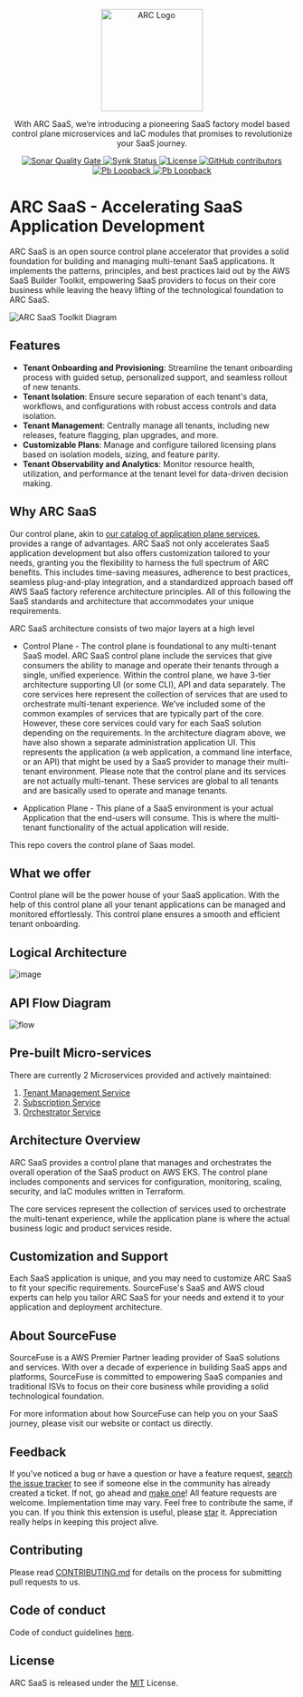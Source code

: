 <p align="center">
  <a href="https://sourcefuse.github.io/arc-docs/arc-api-docs" target="blank"><img src="https://github.com/sourcefuse/arc-saas/blob/master/docs/assets/logo-dark-bg.png?raw=true" width="180" alt="ARC Logo" /></a>
</p>

<p align="center">
  With ARC SaaS, we’re introducing a pioneering SaaS factory model based control plane microservices and IaC modules that promises to revolutionize your SaaS journey.
</p>

<p align="center">
<a href="https://sonarcloud.io/summary/new_code?id=sourcefuse_arc-saas" target="_blank">
<img alt="Sonar Quality Gate" src="https://img.shields.io/sonar/quality_gate/sourcefuse_arc-saas?server=https%3A%2F%2Fsonarcloud.io&style=for-the-badge">
</a>
<a href="https://app.snyk.io/org/ashishkaushik/reporting?context[page]=issues-detail&project_target=%255B%2522sourcefuse%252Farc-saas%2522%255D&project_origin=%255B%2522github%2522%255D&issue_status=%255B%2522Open%2522%255D&issue_by=Severity&table_issues_detail_cols=SCORE%257CCVE%257CCWE%257CPROJECT%257CEXPLOIT%2520MATURITY%257CAUTO%2520FIXABLE%257CINTRODUCED%257CSNYK%2520PRODUCT&v=1">
<img alt="Synk Status" src="https://img.shields.io/badge/SYNK_SECURITY-MONITORED-GREEN?style=for-the-badge">
</a>
<a href="./LICENSE">
<img src="https://img.shields.io/github/license/sourcefuse/arc-saas?style=for-the-badge" alt="License" />
</a>
<a href="https://github.com/sourcefuse/arc-saas/graphs/contributors" target="_blank">
  <img alt="GitHub contributors" src="https://img.shields.io/github/contributors/sourcefuse/arc-saas?style=for-the-badge">
</a>
<!-- <a href="https://www.npmjs.com/~sourceloop" target="_blank">
  <img alt="sourceloop core downloads" src="https://img.shields.io/npm/dm/@sourceloop/core?style=for-the-badge">
</a> -->
<!-- Will add once we publish this -->
<a href="https://loopback.io/" target="_blank">
  <img alt="Pb Loopback" src="https://img.shields.io/badge/Powered%20by-Loopback 4-brightgreen?style=for-the-badge" />
</a>
<a href="https://nestjs.com/" target="_blank">
  <img alt="Pb Loopback" src="https://img.shields.io/badge/Compatible%20With-NestJS-brightgreen?style=for-the-badge" />
</a>

</p>

# ARC SaaS - Accelerating SaaS Application Development

ARC SaaS is an open source control plane accelerator that provides a solid foundation for building and managing multi-tenant SaaS applications. It implements the patterns, principles, and best practices laid out by the AWS SaaS Builder Toolkit, empowering SaaS providers to focus on their core business while leaving the heavy lifting of the technological foundation to ARC SaaS.

![ARC SaaS Toolkit Diagram](./docs/assets/arc-saas-toolkit.png)

## Features

- **Tenant Onboarding and Provisioning**: Streamline the tenant onboarding process with guided setup, personalized support, and seamless rollout of new tenants.
- **Tenant Isolation**: Ensure secure separation of each tenant's data, workflows, and configurations with robust access controls and data isolation.
- **Tenant Management**: Centrally manage all tenants, including new releases, feature flagging, plan upgrades, and more.
- **Customizable Plans**: Manage and configure tailored licensing plans based on isolation models, sizing, and feature parity.
- **Tenant Observability and Analytics**: Monitor resource health, utilization, and performance at the tenant level for data-driven decision making.

## Why ARC SaaS

Our control plane, akin to [our catalog of application plane services](https://github.com/sourcefuse/loopback4-microservice-catalog), provides a range of advantages. ARC SaaS not only accelerates SaaS application development but also offers customization tailored to your needs, granting you the flexibility to harness the full spectrum of ARC benefits. This includes time-saving measures, adherence to best practices, seamless plug-and-play integration, and a standardized approach based off AWS SaaS factory reference architecture principles. All of this following the SaaS standards and architecture that accommodates your unique requirements.

ARC SaaS architecture consists of two major layers at a high level

- Control Plane - The control plane is foundational to any multi-tenant SaaS model. ARC SaaS control plane include the services that give consumers the ability to manage and operate their tenants through a single, unified experience. Within the control plane, we have 3-tier architecture supporting UI (or some CLI), API and data separately. The core services here represent the collection of services that are used to orchestrate multi-tenant experience. We’ve included some of the common examples of services that are typically part of the core. However, these core services could vary for each SaaS solution depending on the requirements. In the architecture diagram above, we have also shown a separate administration application UI. This represents the application (a web application, a command line interface, or an API) that might be used by a SaaS provider to manage their multi-tenant environment. Please note that the control plane and its services are not actually multi-tenant. These services are global to all tenants and are basically used to operate and manage tenants.

- Application Plane - This plane of a SaaS environment is your actual Application that the end-users will consume. This is where the multi-tenant functionality of the actual application will reside.

This repo covers the control plane of Saas model.

## What we offer

Control plane will be the power house of your SaaS application. With the help of this control plane all your tenant applications can be managed and monitored effortlessly. This control plane ensures a smooth and efficient tenant onboarding.

## Logical Architecture

![image](https://github.com/sourcefuse/arc-saas/assets/107617248/ec3f9e75-6c66-4ee3-87a9-a8b19b636185)

## API Flow Diagram

![flow](./services/tenant-management-service/docs/tenant-onboarding.png)

## Pre-built Micro-services

There are currently 2 Microservices provided and actively maintained:

1. [Tenant Management Service](services/tenant-management-service)
2. [Subscription Service](services/subscription-service)
3. [Orchestrator Service](services/orchestrator-service/README.md)

## Architecture Overview

ARC SaaS provides a control plane that manages and orchestrates the overall operation of the SaaS product on AWS EKS. The control plane includes components and services for configuration, monitoring, scaling, security, and IaC modules written in Terraform.

The core services represent the collection of services used to orchestrate the multi-tenant experience, while the application plane is where the actual business logic and product services reside.

## Customization and Support

Each SaaS application is unique, and you may need to customize ARC SaaS to fit your specific requirements. SourceFuse's SaaS and AWS cloud experts can help you tailor ARC SaaS for your needs and extend it to your application and deployment architecture.

## About SourceFuse

SourceFuse is a AWS Premier Partner leading provider of SaaS solutions and services. With over a decade of experience in building SaaS apps and platforms, SourceFuse is committed to empowering SaaS companies and traditional ISVs to focus on their core business while providing a solid technological foundation.

For more information about how SourceFuse can help you on your SaaS journey, please visit our website or contact us directly.

## Feedback

If you've noticed a bug or have a question or have a feature request, [search the issue tracker](https://github.com/sourcefuse/arc-saas/issues) to see if someone else in the community has already created a ticket.
If not, go ahead and [make one](https://github.com/sourcefuse/arc-saas/issues/new/choose)!
All feature requests are welcome. Implementation time may vary. Feel free to contribute the same, if you can.
If you think this extension is useful, please [star](https://help.github.com/en/articles/about-stars) it. Appreciation really helps in keeping this project alive.

## Contributing

Please read [CONTRIBUTING.md](https://github.com/sourcefuse/arc-saas/blob/master/.github/CONTRIBUTING.md) for details on the process for submitting pull requests to us.

## Code of conduct

Code of conduct guidelines [here](https://github.com/sourcefuse/arc-saas/blob/master/.github/CODE_OF_CONDUCT.md).

## License

ARC SaaS is released under the [MIT](https://github.com/sourcefuse/arc-saas/blob/master/LICENSE) License.
